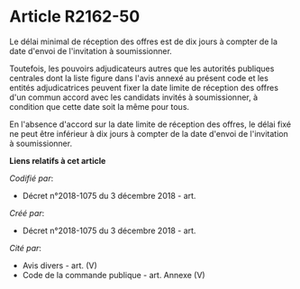 # Article R2162-50

Le délai minimal de réception des offres est de dix jours à compter de la date d'envoi de l'invitation à soumissionner.

Toutefois, les pouvoirs adjudicateurs autres que les autorités publiques centrales dont la liste figure dans l'avis annexé au
présent code et les entités adjudicatrices peuvent fixer la date limite de réception des offres d'un commun accord avec les
candidats invités à soumissionner, à condition que cette date soit la même pour tous.

En l'absence d'accord sur la date limite de réception des offres, le délai fixé ne peut être inférieur à dix jours à compter
de la date d'envoi de l'invitation à soumissionner.

**Liens relatifs à cet article**

_Codifié par_:

  - Décret n°2018-1075 du 3 décembre 2018 - art.

_Créé par_:

  - Décret n°2018-1075 du 3 décembre 2018 - art.

_Cité par_:

  - Avis divers - art. (V)
  - Code de la commande publique - art. Annexe (V)
